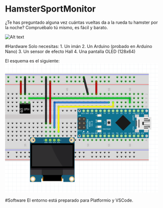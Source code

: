# HamsterSportMonitor
¿Te has preguntado alguna vez cuántas vueltas da a la rueda tu hamster por la noche? 
Compruébalo tú mismo, es fácil y barato.

![Alt text](hamster.gif?raw=true "Vídeo de ejemplo")

#Hardware
 Solo necesitas:
    1. Un imán 
    2. Un Arduino (probado en Arduino Nano)
    3. Un sensor de efecto Hall
    4. Una pantalla OLED (128x64)

El esquema es el siguiente:
    ![Alt text](hardware/Schema.png?raw=true "Esquema eléctrico")

#Software 
 El entorno está preparado para Platformio y VSCode. 